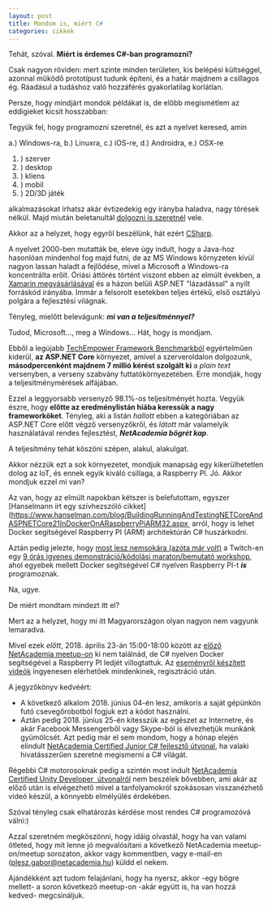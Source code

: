 ```yaml
---
layout: post
title: Mondom is, miért C#
categories: cikkek
---
```


Tehát, szóval. **Miért is érdemes C#-ban programozni?**

Csak nagyon röviden: mert szinte minden területen, kis belépési kültséggel, azonnal működő prototípust tudunk építeni, és a határ majdnem a csillagos ég. Ráadásul a tudáshoz való hozzáférés gyakorlatilag korlátlan.

Persze, hogy mindjárt mondok példákat is, de előbb megismétlem az eddigieket kicsit hosszabban:

Tegyük fel, hogy programozni szeretnél, és azt a nyelvet keresed, amin

a.) Windows-ra, 
b.) Linuxra, 
c.) iOS-re, 
d.) Androidra, 
e.) OSX-re

1. ) szerver 
2. ) desktop 
3. ) kliens 
4. ) mobil
5. ) 2D/3D játék

alkalmazásokat írhatsz akár évtizedekig egy irányba haladva, nagy törések nélkül. Majd miután beletanultál [dolgozni is szeretnél](https://www.google.hu/search?q=c%23+programoz%C3%B3+%C3%A1ll%C3%A1s&rlz=1C1GCEA_enHU763HU763&oq=c%23+programoz%C3%B3) vele.

Akkor az a helyzet, hogy egyről beszélünk, hát ezért [CSharp](https://hu.wikipedia.org/wiki/C_Sharp).

A nyelvet 2000-ben mutatták be, eleve úgy indult, hogy a Java-hoz hasonlóan mindenhol fog majd futni, de az MS Windows környzeten kívül nagyon lassan haladt a fejlődése, mivel a Microsoft a Windows-ra koncentrálta erőit. Óriási áttörés történt viszont ebben az elmúlt években, a [Xamarin megvásárlásával](https://blogs.microsoft.com/blog/2016/02/24/microsoft-to-acquire-xamarin-and-empower-more-developers-to-build-apps-on-any-device/) és a házon belüli ASP.NET "lázadással" a nyílt forráskód irányába. Immár a felsorolt esetekben teljes értékű, első osztályú polgára a fejlesztési világnak.

Tényleg, mielőtt belevágunk: ***mi van a teljesítménnyel?***

Tudod, Microsoft..., meg a Windows... Hát, hogy is mondjam.

Ebből a legújabb [TechEmpower Framework Benchmarkból](https://twitter.com/TFBenchmarks/status/997137835361628160) egyértelműen kiderül, **az ASP.NET Core** környezet, amivel a szerveroldalon dolgozunk, **másodpercenként majdnem 7 millió kérést szolgált ki** a *plain text* versenyben, a verseny szabvány futtatókörnyezetében. Erre mondják, hogy a teljesítménymérések alfájában.

Ezzel a leggyorsabb versenyző 98.1%-os teljesítményét hozta. Vegyük észre, hogy **előtte az eredménylistán hiába keressük a nagy frameworköket**. Tényleg, aki a listán *hallott* ebben a kategóriában az ASP.NET Core előtt végző versenyzőkről, és *látott* már valamelyik használatával rendes fejlesztést, ***NetAcademia bögrét kap***.

A teljesítmény tehát köszöni szépen, alakul, alakulgat.

Akkor nézzük ezt a sok környezetet, mondjuk manapság egy kikerülhetetlen dolog az IoT, és ennek egyik kiváló csillaga, a Raspberry PI. Jó. Akkor mondjuk ezzel mi van?

Az van, hogy az elmúlt napokban kétszer is belefutottam, egyszer [Hanselmann írt egy szívhezszóló cikket](https://www.hanselman.com/blog/BuildingRunningAndTestingNETCoreAndASPNETCore21InDockerOnARaspberryPiARM32.aspx 
arról, hogy is lehet Docker segítségével Raspberry PI (ARM) architektúrán C# huszárkodni.

Aztán pedig jelezte, hogy [most lesz nemsokára (azóta már volt)](https://www.facebook.com/shanselman/posts/10155066568741618) a Twitch-en egy [9 órás igyenes demonstráció/kódolási maraton/bemutató workshop](https://www.twitch.tv/videos/262711576), ahol egyebek mellett Docker segítségével C# nyelven Raspberry PI-t ***is*** programoznak.

Na, ugye.

De miért mondtam mindezt itt el?

Mert az a helyzet, hogy mi itt Magyarországon olyan nagyon nem vagyunk lemaradva.

Mivel ezek *előtt*, 2018. április 23-án 15:00-18:00 között az [előző NetAcademia meetup-on](https://app.netacademia.hu/Tanfolyam/2018csharp-lenyugozo-c-programozas) ki nem találnád, 
de C# nyelven Docker segítségével a Raspberry PI ledjét villogtattuk. Az [eseményről készített videók](https://app.netacademia.hu/Videok/2018csharp-lenyugozo-c-programozas) ingyenesen elérhetőek mindenkinek, regisztráció után.

A jegyzőkönyv kedvéért:

- A következő alkalom 2018. június 04-én lesz, amikoris a saját gépünkön futó csevegőrobotból fogjuk ezt a kódot használni.
- Aztán pedig 2018. június 25-én kitesszük az egészet az Internetre, és akár Facebook Messengerből vagy Skype-ból is élvezhetjük munkánk gyümölcsét.
Azt pedig már el sem mondom, hogy a hónap elején elindult [NetAcademia Certified Junior C# fejlesztő útvonal](https://app.netacademia.hu/junior-csharp-developer), ha valaki hivatásszerűen szeretné megismerni a C# világát.

Régebbi C# motorosoknak pedig a szintén most indult [NetAcademia Certified Unity Developer 
útvonalról](https://app.netacademia.hu/unity-developer) nem beszélek bővebben, ami akár az előző után is elvégezhető mivel a tanfolyamokról szokásosan visszanézhető videó készül, a könnyebb elmélyülés érdekében.

Szóval tényleg csak elhatározás kérdése most rendes C# programozóvá válni:)

Azzal szeretném megköszönni, hogy idáig olvastál, hogy ha van valami ötleted, hogy mit lenne jó megvalósítani a következő NetAcademia meetup-on/meetup sorozaton, akkor vagy kommentben, vagy e-mail-en ([plesz.gabor@netacademia.hu](http://mailto:plesz.gabor@netacademia.hu)) küldd el nekem.

Ajándékként azt tudom felajánlani, hogy ha nyersz, akkor -egy bögre mellett- a soron következő meetup-on -akár együtt is, ha van hozzá kedved- megcsináljuk.